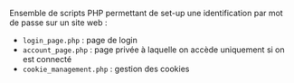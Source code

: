 Ensemble de scripts PHP permettant de set-up une identification par mot de passe sur un site web :
- `login_page.php` : page de login
- `account_page.php` : page privée à laquelle on accède uniquement si on est connecté
- `cookie_management.php` : gestion des cookies